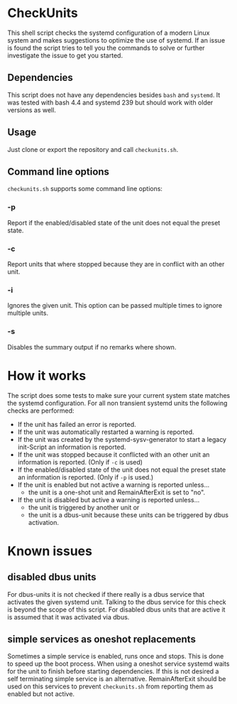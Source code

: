 # CheckUnits
This shell script checks the systemd configuration of a modern Linux system and makes suggestions to optimize the use of systemd. If an issue is found the script tries to tell you the commands to solve or further investigate the issue to get you started.

## Dependencies
This script does not have any dependencies besides `bash` and `systemd`.
It was tested with bash 4.4 and systemd 239 but should work with older versions as well.

## Usage
Just clone or export the repository and call `checkunits.sh`.

## Command line options
`checkunits.sh` supports some command line options:

### -p
Report if the enabled/disabled state of the unit does not equal the preset state.

### -c
Report units that where stopped because they are in conflict with an other unit.

### -i <Unit>
Ignores the given unit. This option can be passed multiple times to ignore multiple units.

### -s
Disables the summary output if no remarks where shown.

# How it works
The script does some tests to make sure your current system state matches the systemd configuration. For all non transient systemd units the following checks are performed:

* If the unit has failed an error is reported.
* If the unit was automatically restarted a warning is reported.
* If the unit was created by the systemd-sysv-generator to start a legacy init-Script an information is reported.
* If the unit was stopped because it conflicted with an other unit an information is reported. (Only if `-c` is used)
* If the enabled/disabled state of the unit does not equal the preset state an information is reported. (Only if `-p` is used.)
* If the unit is enabled but not active a warning is reported unless...
  * the unit is a one-shot unit and RemainAfterExit is set to "no".
* If the unit is disabled but active a warning is reported unless...
  * the unit is triggered by another unit or
  * the unit is a dbus-unit because these units can be triggered by dbus activation.

# Known issues
## disabled dbus units
For dbus-units it is not checked if there really is a dbus service that activates the given systemd unit. Talking to the dbus service for this check is beyond the scope of this script. For disabled dbus units that are active it is assumed that it was activated via dbus.

## simple services as oneshot replacements
Sometimes a simple service is enabled, runs once and stops. This is done to speed up the boot process. When using a oneshot service systemd waits for the unit to finish before starting dependencies. If this is not desired a self terminating simple service is an alternative. RemainAfterExit should be used on this services to prevent `checkunits.sh` from reporting them as enabled but not active.